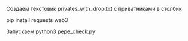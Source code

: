 Создаем текстовик privates_with_drop.txt с приватниками в столбик

pip install requests web3

Запускаем python3 pepe_check.py

